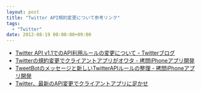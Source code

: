 ```yaml
---
layout: post
title: "Twitter API規約変更について参考リンク"
tags:
  - "Twitter"
date: 2012-08-19 00:00:00+09:00
---
```


- [Twitter API v1.1でのAPI利用ルールの変更について - Twitterブログ](http://blog.jp.twitter.com/2012/08/twitter-api-v11aip.html)
- [Twitterの規約変更でクライアントアプリがオワタ - 拷問iPhoneアプリ開発](http://www.umekun.com/archives/1505)
- [TweetBotのメッセージと新しいTwitterAPIルールの整理 - 拷問iPhoneアプリ開発](http://www.umekun.com/archives/1544)
- [Twitter、最新のAPI変更でクライアントアプリに足かせ](http://jp.techcrunch.com/archives/20120816twitter-api-client-apps/)
